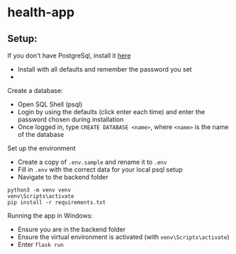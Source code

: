 # health-app

## Setup:

If you don't have PostgreSql, install it [here](https://www.postgresql.org/download/)

- Install with all defaults and remember the password you set
- 
Create a database:

- Open SQL Shell (psql)
- Login by using the defaults (click enter each time) and enter the password chosen during installation
- Once logged in, type `CREATE DATABASE <name>`, where `<name>` is the name of the database

Set up the environment
- Create a copy of `.env.sample` and rename it to `.env`
- Fill in `.env` with the correct data for your local psql setup
- Navigate to the backend folder
```
python3 -m venv venv
venv\Scripts\activate
pip install -r requirements.txt
```

Running the app in Windows:
  - Ensure you are in the backend folder
  - Ensure the virtual environment is activated (with `venv\Scripts\activate`)
  - Enter `flask run`


